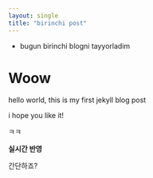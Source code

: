 ```yaml
---
layout: single
title: "birinchi post"
---
```


* bugun birinchi blogni tayyorladim

# Woow

hello world, this is my first jekyll blog post

i hope you like it!

ㅋㅋ



**실시간 반영**




간단하죠?

